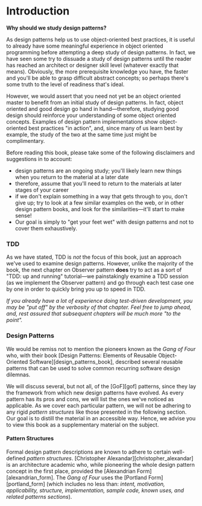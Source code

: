

# Introduction

**Why should we study design patterns?**

As design patterns help us to use object-oriented best practices, it is useful to already have some meaningful experience in object oriented programming before attempting a deep study of design patterns. In fact, we have seen some try to dissuade a study of design patterns until the reader has reached an architect or designer skill level (whatever exactly that means). Obviously, the more prerequisite knowledge you have, the faster and you'll be able to grasp difficult abstract concepts; so perhaps there's some truth to the level of readiness that's ideal.

However, we would assert that you need not yet be an object oriented master to benefit from an initial study of design patterns. In fact, object oriented and good design go hand in hand—therefore, studying good design should reinforce your understanding of some object oriented concepts. Examples of design pattern implementations show object-oriented best practices "in action", and, since many of us learn best by example, the study of the two at the same time just might be complimentary.

Before reading this book, please take some of the following disclaimers and suggestions in to account:

* design patterns are an ongoing study; you'll likely learn new things when you return to the material at a later date
* therefore, assume that you'll need to return to the materials at later stages of your career
* if we don't explain something in a way that gets through to you, don't give up; try to look at a few similar examples on the web, or in other design pattern books, and look for the similarities—it'll start to make sense!
* Our goal is simply to "get your feet wet" with design patterns and not to cover them exhaustively. 

### TDD

As we have stated, TDD is _not_ the focus of this book, just an approach we've used to examine design patterns. However, unlike the majority of the book, the next chapter on Observer pattern **does** try to act as a sort of "TDD: up and running" tutorial—we painstakingly examine a TDD session (as we implement the Observer pattern) and go through each test case one by one in order to quickly bring you up to speed in TDD. 

_If you already have a lot of experience doing test-driven development, you may be "put off" by the verbosity of that chapter. Feel free to jump ahead, and, rest assured that subsequent chapters will be much more "to the point"._

### Design Patterns

We would be remiss not to mention the pioneers known as the _Gang of Four_ who, with their book [Design Patterns: Elements of Reusable Object-Oriented Software][design_patterns_book], described several reusable patterns that can be used to solve common recurring software design dilemnas.

We will discuss several, but not all, of the [GoF][gof] patterns, since they lay the framework from which new design patterns have evolved. As every pattern has its pros and cons, we will list the ones we've noticed as applicable. As we cover each particular pattern, we will not be adhering to any rigid _pattern structures_ like those presented in the following section. Our goal is to distill the material in an accessible way. Hence, we advise you to view this book as a supplementary material on the subject.

#### Pattern Structures

Formal design pattern descriptions are known to adhere to certain well-defined _pattern structures_. [Christopher Alexandar][christopher_alexandar] is an architecture academic who, while pioneering the whole design pattern concept in the first place, provided the [Alexandrian Form][alexandrian_form]. The _Gang of Four_ uses the [Portland Form][portland_form] (which includes no less than: _intent, motivation, applicability, structure, implementation, sample code, known uses, and related patterns sections_). 

